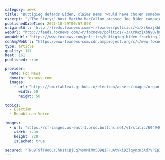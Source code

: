 ```yaml
---
category: news
title: "Buttigieg defends Biden, claims Dems 'would have chosen somebody else' if they wanted fracking ban"
excerpt: "\"The Story\" host Martha MacCallum pressed Joe Biden campaign surrogate Pete Buttigieg Wednesday over the 2020 Democratic nominee's position on fracking and the oil industry following repeated attempts to clarify earlier comments on the issue."
publishedDateTime: 2020-10-29T00:57:09Z
originalUrl: "http://feeds.foxnews.com/~r/foxnews/politics/~3/XrRnzjXbNyU/buttigieg-biden-fracking-2020-election-democrat"
webUrl: "http://feeds.foxnews.com/~r/foxnews/politics/~3/XrRnzjXbNyU/buttigieg-biden-fracking-2020-election-democrat"
ampWebUrl: "https://www.foxnews.com/politics/buttigieg-biden-fracking-2020-election-democrat.amp"
cdnAmpWebUrl: "https://www-foxnews-com.cdn.ampproject.org/c/s/www.foxnews.com/politics/buttigieg-biden-fracking-2020-election-democrat.amp"
type: article
quality: 161
heat: 161
published: true

provider:
  name: Fox News
  domain: foxnews.com
  images:
    - url: "https://smartableai.github.io/election/assets/images/organizations/foxnews.com-50x50.jpg"
      width: 50
      height: 50

topics:
  - Election
  - Republican Voice

images:
  - url: "https://cf-images.us-east-1.prod.boltdns.net/v1/static/694940094001/c0cb2aca-19a3-4646-bc5d-0063433e4f4a/f7d5a14f-7792-4ac9-82b6-499d188861d6/1280x720/match/image.jpg"
    width: 1280
    height: 720
    isCached: true

secured: "TNu9T9fTUo6CrJhK1tCBjCq7vsmMiMm509QiFHuAtVkiDZlqyn2H3Ad7VPEpIPHv81f4VDTRHHO9iWemDWpppfvt22+CjOemWstS8dAdzTHOTzu22q21X0W9/APm9NoBrKahVBkNq4iaZ0mDouB0qCKotwwWPa8sAKEEiIUSv4OBA7JNKFExdzf6UfZ7ZdXJOwFM+8lW/eHgJDMBpZuMZyd1WMcleMnjDpsrU5lGJ6lR20xGwwuJFTptYa0pzzYmH9cAahtwO7Yn/gFwFgjq1G1kq44EYcwpYaZl9tKLLMuxUjEBskdi7DnflBq7LWYwy7Ecp7Nzr0meeSKOkPther1sMuyjwfb4rbAEhtMCcfg=;w1BuT6UC0PGsbnnOisuFZw=="
---
```


